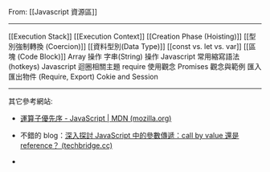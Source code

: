 From:  [[Javascript 資源區]]

---

[[Execution Stack]]
[[Execution Context]]
[[Creation Phase (Hoisting)]]
[[型別強制轉換 (Coercion)]]
[[資料型別(Data Type)]]
[[const vs. let vs. var]]
[[區塊 (Code Block)]]
Array 操作
字串(String) 操作
Javascript 常用縮寫語法 (hotkeys)
Javascript 迴圈相關主題
require 使用觀念
Promises 觀念與範例
匯入匯出物件 (Require, Export)
Cokie and Session


---

其它參考網站:

-   [運算子優先序 - JavaScript | MDN (mozilla.org)](https://developer.mozilla.org/zh-TW/docs/Web/JavaScript/Reference/Operators/Operator_Precedence)
    
-   不錯的 blog：[深入探討 JavaScript 中的參數傳遞：call by value 還是 reference？ (techbridge.cc)](https://blog.techbridge.cc/2018/06/23/javascript-call-by-value-or-reference/)
    
-
